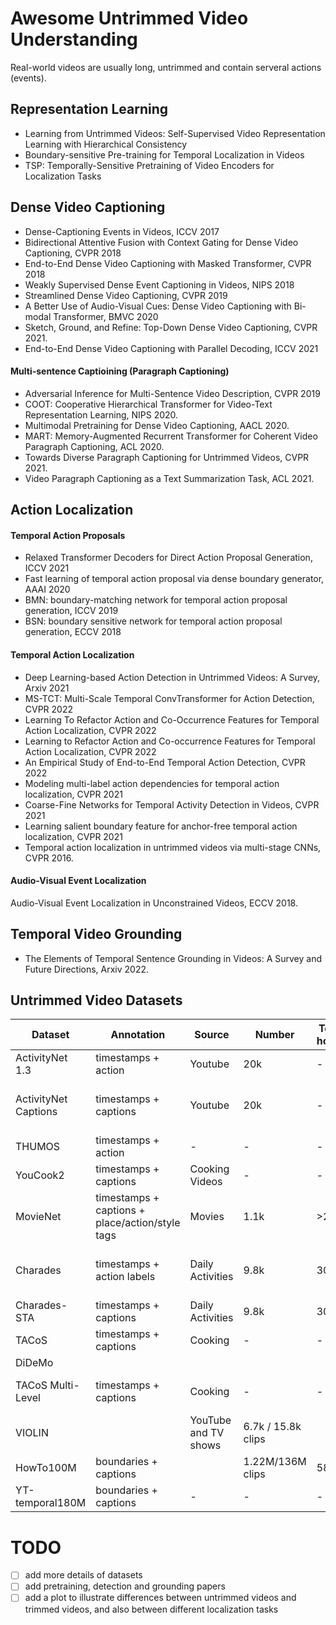 # Awesome Untrimmed Video Understanding
Real-world videos are usually long, untrimmed and contain serveral actions (events). 

## Representation Learning
* Learning from Untrimmed Videos: Self-Supervised Video Representation Learning with Hierarchical Consistency
* Boundary-sensitive Pre-training for Temporal Localization in Videos
* TSP: Temporally-Sensitive Pretraining of Video Encoders for Localization Tasks

## Dense Video Captioning
* Dense-Captioning Events in Videos, ICCV 2017
* Bidirectional Attentive Fusion with Context Gating for Dense Video Captioning, CVPR 2018
* End-to-End Dense Video Captioning with Masked Transformer, CVPR 2018
* Weakly Supervised Dense Event Captioning in Videos, NIPS 2018
* Streamlined Dense Video Captioning, CVPR 2019
* A Better Use of Audio-Visual Cues: Dense Video Captioning with Bi-modal Transformer, BMVC 2020 
* Sketch, Ground, and Refine: Top-Down Dense Video Captioning, CVPR 2021.
* End-to-End Dense Video Captioning with Parallel Decoding, ICCV 2021
#### Multi-sentence Captioining (Paragraph Captioning)
* Adversarial Inference for Multi-Sentence Video Description, CVPR 2019
* COOT: Cooperative Hierarchical Transformer for Video-Text Representation Learning, NIPS 2020.
* Multimodal Pretraining for Dense Video Captioning, AACL 2020.
* MART: Memory-Augmented Recurrent Transformer for Coherent Video Paragraph Captioning, ACL 2020.
* Towards Diverse Paragraph Captioning for Untrimmed Videos, CVPR 2021.
* Video Paragraph Captioning as a Text Summarization Task, ACL 2021.


## Action Localization
#### Temporal Action Proposals
* Relaxed Transformer Decoders for Direct Action Proposal Generation, ICCV 2021
* Fast learning of temporal action proposal via dense boundary generator, AAAI 2020
* BMN: boundary-matching network for temporal action proposal generation, ICCV 2019
* BSN: boundary sensitive network for temporal action proposal generation, ECCV 2018

#### Temporal Action Localization
* Deep Learning-based Action Detection in Untrimmed Videos: A Survey, Arxiv 2021
* MS-TCT: Multi-Scale Temporal ConvTransformer for Action Detection, CVPR 2022
* Learning To Refactor Action and Co-Occurrence Features for Temporal Action Localization, CVPR 2022
* Learning to Refactor Action and Co-occurrence Features for Temporal Action Localization, CVPR 2022
* An Empirical Study of End-to-End Temporal Action Detection, CVPR 2022
* Modeling multi-label action dependencies for temporal action localization, CVPR 2021
* Coarse-Fine Networks for Temporal Activity Detection in Videos, CVPR 2021
* Learning salient boundary feature for anchor-free temporal action localization, CVPR 2021
* Temporal action localization in untrimmed videos via multi-stage CNNs, CVPR 2016.

#### Audio-Visual Event Localization
Audio-Visual Event Localization in Unconstrained Videos, ECCV 2018.

## Temporal Video Grounding
* The Elements of Temporal Sentence Grounding in Videos: A Survey and Future Directions, Arxiv 2022.

## Untrimmed Video Datasets
| Dataset  | Annotation | Source | Number | Total hours | Tasks | link | Date Released | 
| ----  | ---- | ---- | ---- | ---- | ---- | ---- | ---- |
| ActivityNet 1.3 | timestamps + action | Youtube | 20k | - | Action Localization | | |
| ActivityNet Captions | timestamps + captions | Youtube | 20k | - | Dense captioning, video grounding |
| THUMOS | timestamps + action | - | - | - | Action Localization | | |
| YouCook2 | timestamps + captions | Cooking Videos | - | - | Dense captioning | | |
| MovieNet | timestamps + captions + place/action/style tags | Movies | 1.1k | >2h | movie understanding | [MovieNet](https://movienet.site/) | 2020 |
| Charades | timestamps + action labels | Daily Activities | 9.8k | 30s | action recognition, action localization | [Charades](https://prior.allenai.org/projects/charades) | 2017 | 
| Charades-STA | timestamps + captions | Daily Activities| 9.8k | 30s | video grounding | [Charades-STA](https://github.com/jiyanggao/TALL) | 2017
| TACoS | timestamps + captions | Cooking | - | - | video grounding | [TACoS]
| DiDeMo |
| TACoS Multi-Level | timestamps + captions | Cooking | - | - | Dense captioning | [TACoS Multi-Level](https://www.mpi-inf.mpg.de/departments/computer-vision-and-machine-learning/research/vision-and-language/tacos-multi-level-corpus)
| VIOLIN |  | YouTube and TV shows| 6.7k / 15.8k clips | | Video-and-Language Inference | [VIOLIN](https://github.com/jimmy646/violin)
| HowTo100M | boundaries + captions |  | 1.22M/136M clips | 582h | pretraining | - |
| YT-temporal180M |  boundaries + captions | - | - | - |  pretraining | - | 

# TODO
- [ ] add more details of datasets
- [ ] add pretraining, detection and grounding papers
- [ ] add a plot to illustrate differences between untrimmed videos and trimmed videos, and also between different localization tasks
